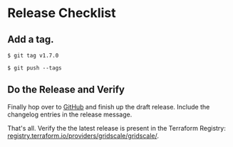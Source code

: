 # Release Checklist

## Add a tag.

    $ git tag v1.7.0

    $ git push --tags

## Do the Release and Verify

Finally hop over to [GitHub](https://github.com/gridscale/terraform-provider-gridscale/releases/) and finish up the draft release. Include the changelog entries in the release message.

That's all. Verify the the latest release is present in the Terraform Registry: [registry.terraform.io/providers/gridscale/gridscale/](https://registry.terraform.io/providers/gridscale/gridscale/latest).
